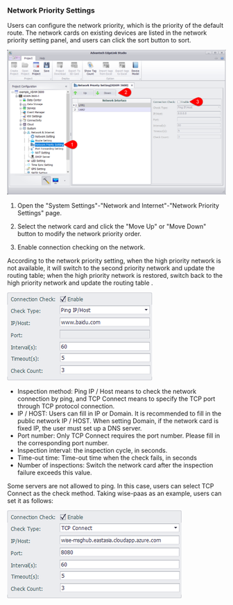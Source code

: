 ### Network Priority Settings

Users can configure the network priority, which is the priority of the default route. The network cards on existing devices are listed in the network priority setting panel, and users can click the sort button to sort.

![](NetworkSetting_priority.png)

1. Open the "System Settings"-"Network and Internet"-"Network Priority Settings" page.

2. Select the network card and click the "Move Up" or "Move Down" button to modify the network priority order.

3. Enable connection checking on the network.

According to the network priority setting, when the high priority network is not available, it will switch to the second priority network and update the routing table; when the high priority network is restored, switch back to the high priority network and update the routing table .

![](NetworkSetting_Switch_1.png)

- Inspection method: Ping IP / Host means to check the network connection by ping, and TCP Connect means to specify the TCP port through TCP protocol connection.
- IP / HOST: Users can fill in IP or Domain. It is recommended to fill in the public network IP / HOST. When setting Domain, if the network card is fixed IP, the user must set up a DNS server.
- Port number: Only TCP Connect requires the port number. Please fill in the corresponding port number.
- Inspection interval: the inspection cycle, in seconds.
- Time-out time: Time-out time when the check fails, in seconds
- Number of inspections: Switch the network card after the inspection failure exceeds this value.

Some servers are not allowed to ping. In this case, users can select TCP Connect as the check method. Taking wise-paas as an example, users can set it as follows:

![](NetworkSetting_Switch_2.png)